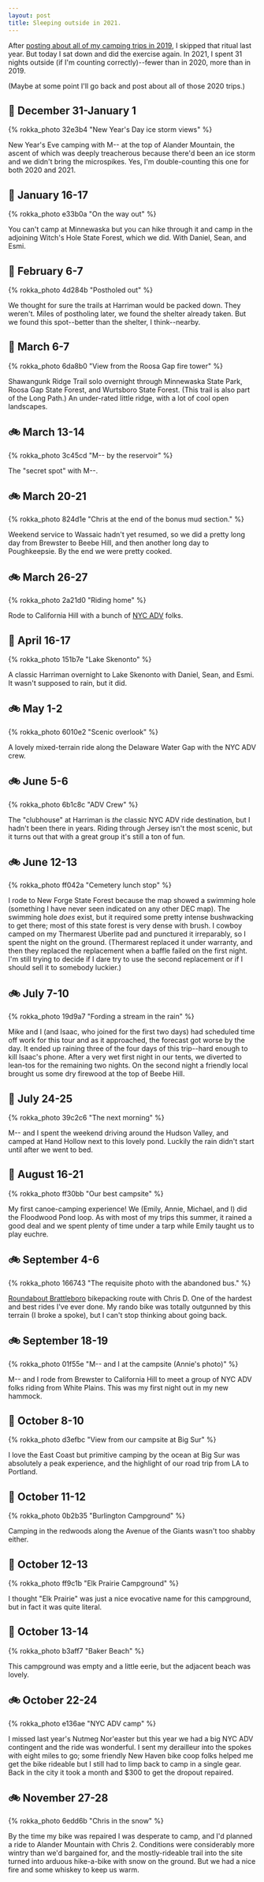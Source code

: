 ```yaml
---
layout: post
title: Sleeping outside in 2021.
---
```


After [posting about all of my camping trips in 2019](/trips), I
skipped that ritual last year. But today I sat down and did the
exercise again. In 2021, I spent 31 nights outside (if I'm counting
correctly)--fewer than in 2020, more than in 2019.

(Maybe at some point I'll go back and post about all of those 2020
trips.)

## 🥾 December 31-January 1
{% rokka_photo 32e3b4 "New Year's Day ice storm views" %}

New Year's Eve camping with M-- at the top of Alander Mountain, the
ascent of which was deeply treacherous because there'd been an ice
storm and we didn't bring the microspikes. Yes, I'm double-counting
this one for both 2020 and 2021.

## 🥾 January 16-17
{% rokka_photo e33b0a "On the way out" %}

You can't camp at Minnewaska but you can hike through it and camp
in the adjoining Witch's Hole State Forest, which we did. With Daniel,
Sean, and Esmi.

## 🥾 February 6-7
{% rokka_photo 4d284b "Postholed out" %}

We thought for sure the trails at Harriman would be packed down. They
weren't. Miles of postholing later, we found the shelter already
taken. But we found this spot--better than the shelter, I
think--nearby.

## 🥾 March 6-7
{% rokka_photo 6da8b0 "View from the Roosa Gap fire tower" %}

Shawangunk Ridge Trail solo overnight through Minnewaska State Park,
Roosa Gap State Forest, and Wurtsboro State Forest. (This trail is
also part of the Long Path.) An under-rated little ridge, with a lot
of cool open landscapes.

## 🚲 March 13-14
{% rokka_photo 3c45cd "M-- by the reservoir" %}

The "secret spot" with M--.

## 🚲 March 20-21
{% rokka_photo 824d1e "Chris at the end of the bonus mud section." %}

Weekend service to Wassaic hadn't yet resumed, so we did a pretty long
day from Brewster to Beebe Hill, and then another long day to
Poughkeepsie. By the end we were pretty cooked.

## 🚲 March 26-27
{% rokka_photo 2a21d0 "Riding home" %}

Rode to California Hill with a bunch of [NYC
ADV](https://www.nycadv.com) folks.

## 🥾 April 16-17
{% rokka_photo 151b7e "Lake Skenonto" %}

A classic Harriman overnight to Lake Skenonto with Daniel, Sean, and
Esmi. It wasn't supposed to rain, but it did.

## 🚲 May 1-2
{% rokka_photo 6010e2 "Scenic overlook" %}

A lovely mixed-terrain ride along the Delaware Water Gap with the NYC
ADV crew.

## 🚲 June 5-6
{% rokka_photo 6b1c8c "ADV Crew" %}

The "clubhouse" at Harriman is _the_ classic NYC ADV ride destination,
but I hadn't been there in years. Riding through Jersey isn't the most
scenic, but it turns out that with a great group it's still a ton of
fun.

## 🚲 June 12-13
{% rokka_photo ff042a "Cemetery lunch stop" %}

I rode to New Forge State Forest because the map showed a swimming
hole (something I have never seen indicated on any other DEC map). The
swimming hole _does_ exist, but it required some pretty intense
bushwacking to get there; most of this state forest is very dense with
brush. I cowboy camped on my Thermarest Uberlite pad and punctured it
irreparably, so I spent the night on the ground. (Thermarest replaced
it under warranty, and then they replaced the replacement when a
baffle failed on the first night. I'm still trying to decide if I dare
try to use the second replacement or if I should sell it to somebody
luckier.)

## 🚲 July 7-10
{% rokka_photo 19d9a7 "Fording a stream in the rain" %}

Mike and I (and Isaac, who joined for the first two days) had
scheduled time off work for this tour and as it approached, the
forecast got worse by the day. It ended up raining three of the four
days of this trip--hard enough to kill Isaac's phone. After a very wet
first night in our tents, we diverted to lean-tos for the remaining
two nights. On the second night a friendly local brought us some dry
firewood at the top of Beebe Hill.

## 🚗 July 24-25
{% rokka_photo 39c2c6 "The next morning" %}

M-- and I spent the weekend driving around the Hudson Valley, and
camped at Hand Hollow next to this lovely pond. Luckily the rain
didn't start until after we went to bed.

## 🛶 August 16-21
{% rokka_photo ff30bb "Our best campsite" %}

My first canoe-camping experience! We (Emily, Annie, Michael, and I)
did the Floodwood Pond loop. As with most of my trips this summer, it
rained a good deal and we spent plenty of time under a tarp while
Emily taught us to play euchre.

## 🚲 September 4-6
{% rokka_photo 166743 "The requisite photo with the abandoned bus." %}

[Roundabout
Brattleboro](https://bikepacking.com/routes/roundabout-brattleboro/)
bikepacking route with Chris D. One of the hardest and best rides I've
ever done. My rando bike was totally outgunned by this terrain (I
broke a spoke), but I can't stop thinking about going back.

## 🚲 September 18-19
{% rokka_photo 01f55e "M-- and I at the campsite (Annie's photo)" %}

M-- and I rode from Brewster to California Hill to meet a group of NYC
ADV folks riding from White Plains. This was my first night out in my
new hammock.

## 🚗 October 8-10
{% rokka_photo d3efbc "View from our campsite at Big Sur" %}

I love the East Coast but primitive camping by the ocean at Big Sur
was absolutely a peak experience, and the highlight of our road trip
from LA to Portland.

## 🚗 October 11-12
{% rokka_photo 0b2b35 "Burlington Campground" %}

Camping in the redwoods along the Avenue of the Giants wasn't too
shabby either.

## 🚗 October 12-13
{% rokka_photo ff9c1b "Elk Prairie Campground" %}

I thought "Elk Prairie" was just a nice evocative name for this
campground, but in fact it was quite literal.

## 🚗 October 13-14
{% rokka_photo b3aff7 "Baker Beach" %}

This campground was empty and a little eerie, but the adjacent beach
was lovely.

## 🚲 October 22-24
{% rokka_photo e136ae "NYC ADV camp" %} 

I missed last year's Nutmeg Nor'easter but this year we had a big NYC
ADV contingent and the ride was wonderful. I sent my derailleur into
the spokes with eight miles to go; some friendly New Haven bike coop
folks helped me get the bike rideable but I still had to limp back to
camp in a single gear. Back in the city it took a month and $300 to
get the dropout repaired.

## 🚲 November 27-28
{% rokka_photo 6edd6b "Chris in the snow" %}

By the time my bike was repaired I was desperate to camp, and I'd
planned a ride to Alander Mountain with Chris 2. Conditions were
considerably more wintry than we'd bargained for, and the
mostly-rideable trail into the site turned into arduous hike-a-bike
with snow on the ground. But we had a nice fire and some whiskey to
keep us warm.
